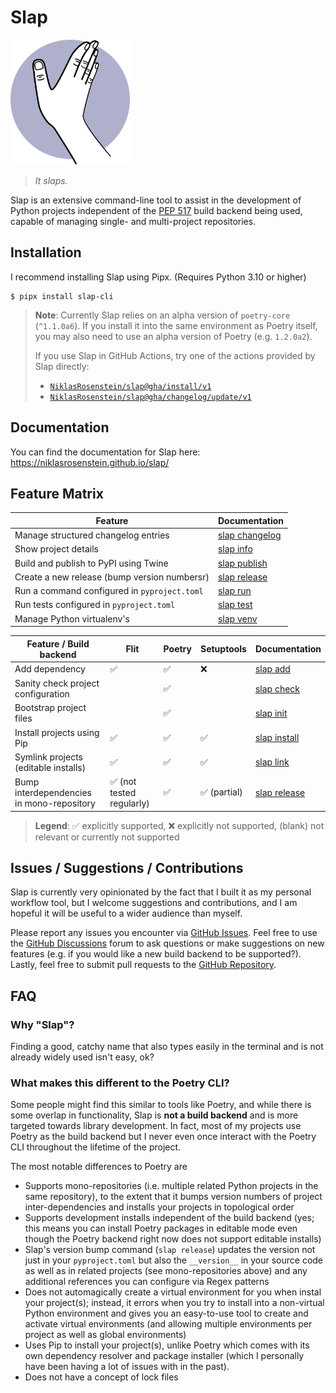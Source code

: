 # Slap

<img src="docs/content/img/logo.svg" style="height: 200px !important">

> *It slaps.*

  [PEP 517]: https://peps.python.org/pep-0517/

Slap is an extensive command-line tool to assist in the development of Python projects independent of the [PEP 517][]
build backend being used, capable of managing single- and multi-project repositories.

## Installation

I recommend installing Slap using Pipx. (Requires Python 3.10 or higher)

    $ pipx install slap-cli

> __Note__: Currently Slap relies on an alpha version of `poetry-core` (`^1.1.0a6`). If you install it into
> the same environment as Poetry itself, you may also need to use an alpha version of Poetry (e.g. `1.2.0a2`).
>
> If you use Slap in GitHub Actions, try one of the actions provided by Slap directly:
>
> * [`NiklasRosenstein/slap@gha/install/v1`](https://niklasrosenstein.github.io/slap/guides/github/#install-slap)
> * [`NiklasRosenstein/slap@gha/changelog/update/v1`](https://niklasrosenstein.github.io/slap/guides/github/#update-changelogs)

## Documentation

You can find the documentation for Slap here: <https://niklasrosenstein.github.io/slap/>

## Feature Matrix

| Feature | Documentation |
| ------- | ------------- |
| Manage structured changelog entries | [slap changelog](https://niklasrosenstein.github.io/slap/commands/changelog/) |
| Show project details | [slap info](https://niklasrosenstein.github.io/slap/commands/info/) |
| Build and publish to PyPI using Twine | [slap publish](https://niklasrosenstein.github.io/slap/commands/publish/) |
| Create a new release (bump version numbersr)| [slap release](https://niklasrosenstein.github.io/slap/commands/release/) |
| Run a command configured in `pyproject.toml` | [slap run](https://niklasrosenstein.github.io/slap/commands/run/) |
| Run tests configured in `pyproject.toml` | [slap test](https://niklasrosenstein.github.io/slap/commands/test/) |
| Manage Python virtualenv's | [slap venv](https://niklasrosenstein.github.io/slap/commands/venv/) |

| Feature / Build backend | Flit  | Poetry  | Setuptools  | Documentation |
| ----------------------- | ----- | ------- | ----------- | --------- |
| Add dependency | ✅ | ✅ | ❌ | [slap add](https://niklasrosenstein.github.io/slap/commands/add/) |
| Sanity check project configuration | | ✅ | | [slap check](https://niklasrosenstein.github.io/slap/commands/check/) |
| Bootstrap project files | | ✅ | | [slap init](https://niklasrosenstein.github.io/slap/commands/init/) |
| Install projects using Pip | ✅ | ✅ | ✅ | [slap install](https://niklasrosenstein.github.io/slap/commands/install/) |
| Symlink projects (editable installs) | ✅ | ✅ | ✅ | [slap link](https://niklasrosenstein.github.io/slap/commands/link/) |
| Bump interdependencies in mono-repository | ✅ (not tested regularly) | ✅ | ✅ (partial) | [slap release](https://niklasrosenstein.github.io/slap/commands/release/) |

> __Legend__: ✅ explicitly supported, ❌ explicitly not supported, (blank) not relevant or currently not supported

## Issues / Suggestions / Contributions

  [GitHub Issues]: https://github.com/NiklasRosenstein/slap/issues
  [GitHub Discussions]: https://github.com/NiklasRosenstein/slap/discussions
  [GitHub Repository]: https://github.com/NiklasRosenstein/slap

Slap is currently very opinionated by the fact that I built it as my personal workflow tool, but I welcome
suggestions and contributions, and I am hopeful it will be useful to a wider audience than myself.

Please report any issues you encounter via [GitHub Issues][]. Feel free to use the [GitHub Discussions][] forum
to ask questions or make suggestions on new features (e.g. if you would like a new build backend to be supported?).
Lastly, feel free to submit pull requests to the [GitHub Repository][].

## FAQ

### Why "Slap"?

Finding a good, catchy name that also types easily in the terminal and is not already widely used isn't easy, ok?

### What makes this different to the Poetry CLI?

Some people might find this similar to tools like Poetry, and while there is some overlap in functionality, Slap is
**not a build backend** and is more targeted towards library development. In fact, most of my projects use Poetry as
the build backend but I never even once interact with the Poetry CLI throughout the lifetime of the project.

The most notable differences to Poetry are

* Supports mono-repositories (i.e. multiple related Python projects in the same repository), to the extent that it
  bumps version numbers of project inter-dependencies and installs your projects in topological order
* Supports development installs independent of the build backend (yes; this means you can install Poetry packages
  in editable mode even though the Poetry backend right now does not support editable installs)
* Slap's version bump command (`slap release`) updates the version not just in your `pyproject.toml` but also the
  `__version__` in your source code as well as in related projects (see mono-repositories above) and any additional
  references you can configure via Regex patterns
* Does not automagically create a virtual environment for you when instal your project(s); instead, it errors when
  you try to install into a non-virtual Python environment and gives you an easy-to-use tool to create and activate
  virtual environments (and allowing multiple environments per project as well as global environments)
* Uses Pip to install your project(s), unlike Poetry which comes with its own dependency resolver and package
  installer (which I personally have been having a lot of issues with in the past).
* Does not have a concept of lock files
